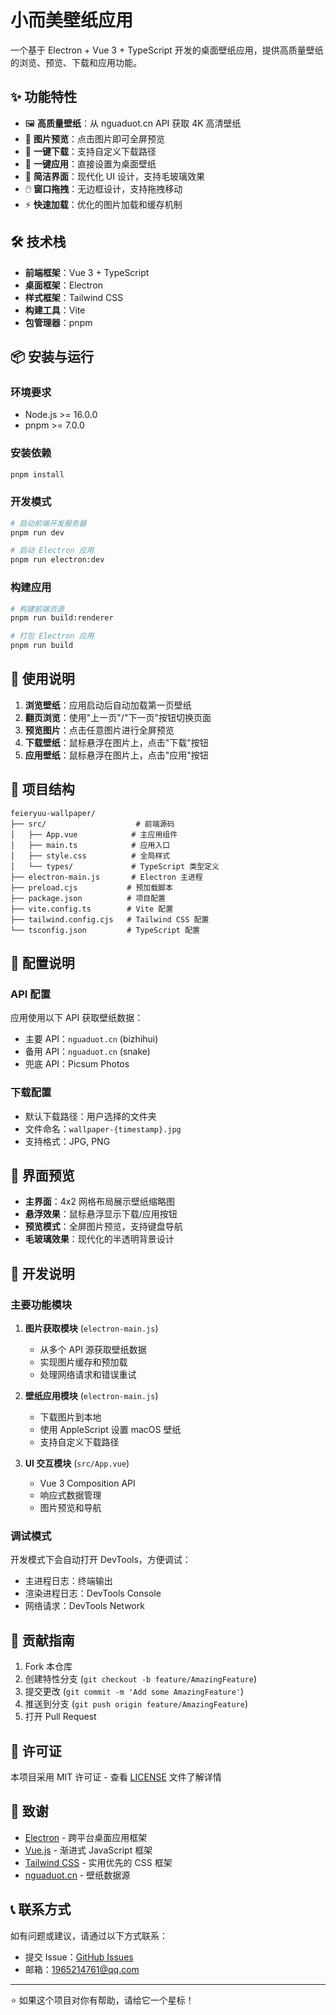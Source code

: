 # 小而美壁纸应用

一个基于 Electron + Vue 3 + TypeScript 开发的桌面壁纸应用，提供高质量壁纸的浏览、预览、下载和应用功能。

## ✨ 功能特性

- 🖼️ **高质量壁纸**：从 nguaduot.cn API 获取 4K 高清壁纸
- 👀 **图片预览**：点击图片即可全屏预览
- 💾 **一键下载**：支持自定义下载路径
- 🎨 **一键应用**：直接设置为桌面壁纸
- 🎯 **简洁界面**：现代化 UI 设计，支持毛玻璃效果
- 🖱️ **窗口拖拽**：无边框设计，支持拖拽移动
- ⚡ **快速加载**：优化的图片加载和缓存机制

## 🛠️ 技术栈

- **前端框架**：Vue 3 + TypeScript
- **桌面框架**：Electron
- **样式框架**：Tailwind CSS
- **构建工具**：Vite
- **包管理器**：pnpm

## 📦 安装与运行

### 环境要求

- Node.js >= 16.0.0
- pnpm >= 7.0.0

### 安装依赖

```bash
pnpm install
```

### 开发模式

```bash
# 启动前端开发服务器
pnpm run dev

# 启动 Electron 应用
pnpm run electron:dev
```

### 构建应用

```bash
# 构建前端资源
pnpm run build:renderer

# 打包 Electron 应用
pnpm run build
```

## 🚀 使用说明

1. **浏览壁纸**：应用启动后自动加载第一页壁纸
2. **翻页浏览**：使用"上一页"/"下一页"按钮切换页面
3. **预览图片**：点击任意图片进行全屏预览
4. **下载壁纸**：鼠标悬浮在图片上，点击"下载"按钮
5. **应用壁纸**：鼠标悬浮在图片上，点击"应用"按钮

## 📁 项目结构

```
feieryuu-wallpaper/
├── src/                    # 前端源码
│   ├── App.vue            # 主应用组件
│   ├── main.ts            # 应用入口
│   ├── style.css          # 全局样式
│   └── types/             # TypeScript 类型定义
├── electron-main.js       # Electron 主进程
├── preload.cjs           # 预加载脚本
├── package.json          # 项目配置
├── vite.config.ts        # Vite 配置
├── tailwind.config.cjs   # Tailwind CSS 配置
└── tsconfig.json         # TypeScript 配置
```

## 🔧 配置说明

### API 配置

应用使用以下 API 获取壁纸数据：
- 主要 API：`nguaduot.cn` (bizhihui)
- 备用 API：`nguaduot.cn` (snake)
- 兜底 API：Picsum Photos

### 下载配置

- 默认下载路径：用户选择的文件夹
- 文件命名：`wallpaper-{timestamp}.jpg`
- 支持格式：JPG, PNG

## 🎨 界面预览

- **主界面**：4x2 网格布局展示壁纸缩略图
- **悬浮效果**：鼠标悬浮显示下载/应用按钮
- **预览模式**：全屏图片预览，支持键盘导航
- **毛玻璃效果**：现代化的半透明背景设计

## 📝 开发说明

### 主要功能模块

1. **图片获取模块** (`electron-main.js`)
   - 从多个 API 源获取壁纸数据
   - 实现图片缓存和预加载
   - 处理网络请求和错误重试

2. **壁纸应用模块** (`electron-main.js`)
   - 下载图片到本地
   - 使用 AppleScript 设置 macOS 壁纸
   - 支持自定义下载路径

3. **UI 交互模块** (`src/App.vue`)
   - Vue 3 Composition API
   - 响应式数据管理
   - 图片预览和导航

### 调试模式

开发模式下会自动打开 DevTools，方便调试：
- 主进程日志：终端输出
- 渲染进程日志：DevTools Console
- 网络请求：DevTools Network

## 🤝 贡献指南

1. Fork 本仓库
2. 创建特性分支 (`git checkout -b feature/AmazingFeature`)
3. 提交更改 (`git commit -m 'Add some AmazingFeature'`)
4. 推送到分支 (`git push origin feature/AmazingFeature`)
5. 打开 Pull Request

## 📄 许可证

本项目采用 MIT 许可证 - 查看 [LICENSE](LICENSE) 文件了解详情

## 🙏 致谢

- [Electron](https://electronjs.org/) - 跨平台桌面应用框架
- [Vue.js](https://vuejs.org/) - 渐进式 JavaScript 框架
- [Tailwind CSS](https://tailwindcss.com/) - 实用优先的 CSS 框架
- [nguaduot.cn](https://nguaduot.cn/) - 壁纸数据源

## 📞 联系方式

如有问题或建议，请通过以下方式联系：

- 提交 Issue：[GitHub Issues](https://github.com/feierYuu/feieryuu-wallpaper/issues)
- 邮箱：1965214761@qq.com

---

⭐ 如果这个项目对你有帮助，请给它一个星标！

